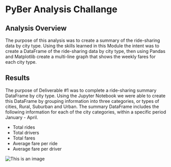 # **PyBer Analysis Challange**
## **Analysis Overview**
The purpose of this analysis was to create a summary of the ride-sharing data by city type. Using the skills learned in this Module the intent was to create a DataFrame of the ride-sharing data by city type, then using Pandas and Matplotlib create a multi-line graph that shows the weekly fares for each city type. 
## **Results**
The purpose of Deliverable #1 was to complete a ride-sharing summary DataFrame by city type. Using the Jupyter Notebook we were able to create this DataFrame by grouping information into three categories, or types of cities, Rural, Suburban and Urban. The summary DataFrame includes the following information for each of the city categories, within a specific period January - April. 
* Total rides 
* Total drivers 
* Total fares 
* Average fare per ride 
* Average fare per driver

![This is an image]()

